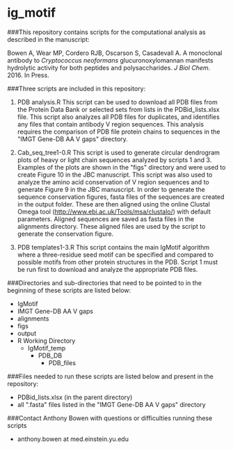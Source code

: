 # ig_motif

###This repository contains scripts for the computational analysis as described in the manuscript:

Bowen A, Wear MP, Cordero RJB, Oscarson S, Casadevall A. A monoclonal antibody to *Cryptococcus neoformans* glucuronoxylomannan manifests hydrolytic activity for both peptides and polysaccharides. *J Biol Chem*. 2016. In Press.

###Three scripts are included in this repository:

1. PDB analysis.R
This script can be used to download all PDB files from the Protein Data Bank or selected sets from lists in the PDBid_lists.xlsx file. This script also analyzes all PDB files for duplicates, and identifies any files that contain antibody V region sequences. This analysis requires the comparison of PDB file protein chains to sequences in the "IMGT Gene-DB AA V gaps" directory.

2. Cab_seq_tree1-0.R
This script is used to generate circular dendrogram plots of heavy or light chain sequences analyzed by scripts 1 and 3. Examples of the plots are shown in the "figs" directory and were used to create Figure 10 in the JBC manuscript. This script was also used to analyze the amino acid conservation of V region sequences and to generate Figure 9 in the JBC manuscript. In order to generate the sequence conservation figures, fasta files of the sequences are created in the output folder. These are then aligned using the online Clustal Omega tool (http://www.ebi.ac.uk/Tools/msa/clustalo/) with default parameters. Aligned sequences are saved as fasta files in the alignments directory. These aligned files are used by the script to generate the conservation figure.

3. PDB templates1-3.R
This script contains the main IgMotif algorithm where a three-residue seed motif can be specified and compared to possible motifs from other protein structures in the PDB. Script 1 must be run first to download and analyze the appropriate PDB files.

###Directories and sub-directories that need to be pointed to in the beginning of these scripts are listed below:

* IgMotif
 * IMGT Gene-DB AA V gaps
 * alignments
 * figs
 * output
* R Working Directory
  * IgMotif_temp
    * PDB_DB
      * PDB_files

###Files needed to run these scripts are listed below and present in the repository:

* PDBid_lists.xlsx (in the parent directory)
* all ".fasta" files listed in the "IMGT Gene-DB AA V gaps" directory

###Contact Anthony Bowen with questions or difficulties running these scripts
* anthony.bowen at med.einstein.yu.edu
